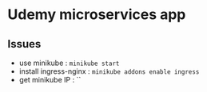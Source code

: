# Udemy microservices app

## Issues
- use minikube : `minikube start`
- install ingress-nginx : `minikube addons enable ingress`
- get minikube IP : ``
